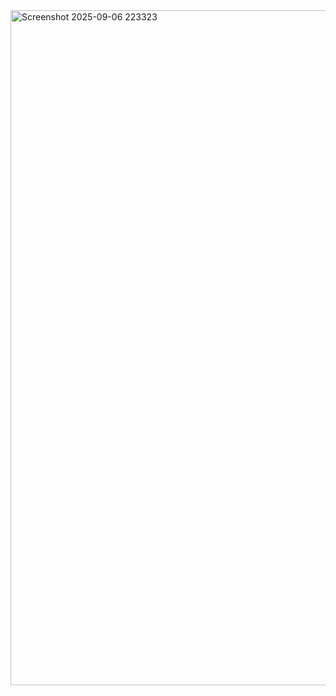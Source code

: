 <img width="1920" height="1080" alt="Screenshot 2025-09-06 223323" src="https://github.com/user-attachments/assets/ee252769-fc23-4932-b52d-603d4f3f6db9" />
